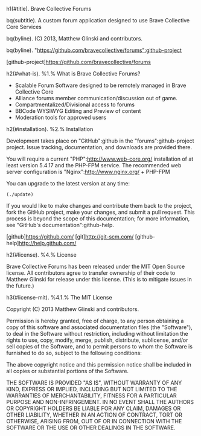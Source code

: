 h1(#title). Brave Collective Forums

bq(subtitle). A custom forum application designed to use Brave Collective Core Services

bq(byline). (C) 2013, Matthew Glinski and contributors.

bq(byline). "https://github.com/bravecollective/forums":github-project

[github-project]https://github.com/bravecollective/forums



h2(#what-is). %1.% What is Brave Collective Forums?

* Scalable Forum Software designed to be remotely managed in Brave Collective Core
* Alliance forums member communication/discussion out of game.
* Compartmentalized/Divisional access to forums
* BBCode WYSIWYG Editing and Preview of content
* Moderation tools for approved users



h2(#installation). %2.% Installation

Development takes place on "GitHub":github in the "forums":github-project project.  Issue tracking, documentation, and downloads are provided there.

You will require a current "PHP":http://www.web-core.org/ installation of at least version 5.4.17 and the PHP-FPM service. The recommended web server configuration is "Nginx":http://www.nginx.org/ + PHP-FPM

You can upgrade to the latest version at any time:

<pre><code>(./update)</code></pre>

If you would like to make changes and contribute them back to the project, fork the GitHub project, make your changes, and submit a pull request.  This process is beyond the scope of this documentation; for more information, see "GitHub's documentation":github-help.


[github]https://github.com/
[git]http://git-scm.com/
[github-help]http://help.github.com/


h2(#license). %4.% License

Brave Collective Forums has been released under the MIT Open Source license.  All contributors agree to transfer ownership of their code to Matthew Glinski for release under this license.  (This is to mitigate issues in the future.)


h3(#license-mit). %4.1.% The MIT License

Copyright (C) 2013 Matthew Glinski and contributors.

Permission is hereby granted, free of charge, to any person obtaining a copy of this software and associated documentation files (the "Software"), to deal in the Software without restriction, including without limitation the rights to use, copy, modify, merge, publish, distribute, sublicense, and/or sell copies of the Software, and to permit persons to whom the Software is furnished to do so, subject to the following conditions:

The above copyright notice and this permission notice shall be included in all copies or substantial portions of the Software.

THE SOFTWARE IS PROVIDED "AS IS", WITHOUT WARRANTY OF ANY KIND, EXPRESS OR IMPLIED, INCLUDING BUT NOT LIMITED TO THE WARRANTIES OF MERCHANTABILITY, FITNESS FOR A PARTICULAR PURPOSE AND NON-INFRINGEMENT. IN NO EVENT SHALL THE AUTHORS OR COPYRIGHT HOLDERS BE LIABLE FOR ANY CLAIM, DAMAGES OR OTHER LIABILITY, WHETHER IN AN ACTION OF CONTRACT, TORT OR OTHERWISE, ARISING FROM, OUT OF OR IN CONNECTION WITH THE SOFTWARE OR THE USE OR OTHER DEALINGS IN THE SOFTWARE.